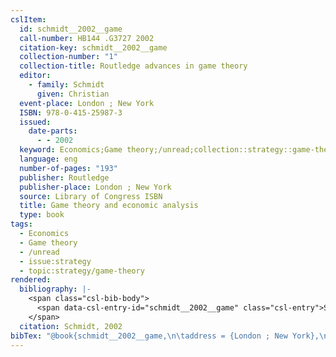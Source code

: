 ```yaml
---
cslItem:
  id: schmidt__2002__game
  call-number: HB144 .G3727 2002
  citation-key: schmidt__2002__game
  collection-number: "1"
  collection-title: Routledge advances in game theory
  editor:
    - family: Schmidt
      given: Christian
  event-place: London ; New York
  ISBN: 978-0-415-25987-3
  issued:
    date-parts:
      - - 2002
  keyword: Economics;Game theory;/unread;collection::strategy::game-theory
  language: eng
  number-of-pages: "193"
  publisher: Routledge
  publisher-place: London ; New York
  source: Library of Congress ISBN
  title: Game theory and economic analysis
  type: book
tags:
  - Economics
  - Game theory
  - /unread
  - issue:strategy
  - topic:strategy/game-theory
rendered:
  bibliography: |-
    <span class="csl-bib-body">
      <span data-csl-entry-id="schmidt__2002__game" class="csl-entry">Schmidt, C. Ed.. (2002). <i>Game theory and economic analysis</i>. Routledge.</span>
    </span>
  citation: Schmidt, 2002
bibTex: "@book{schmidt__2002__game,\n\taddress = {London ; New York},\n\tnumber = {1},\n\tseries = {Routledge advances in game theory},\n\teditor = {Schmidt, Christian},\n\tyear = {2002},\n\tpublisher = {Routledge},\n\ttitle = {Game theory and economic analysis},\n}\n\n"
---
```

